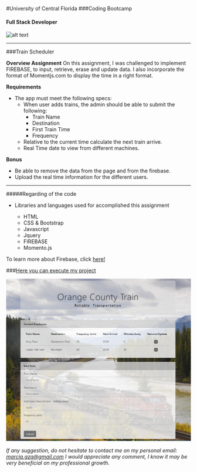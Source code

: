 
#University of Central Florida
###Coding Bootcamp 
#### Full Stack Developer 
![alt text](https://portfolium1.cloudimg.io/s/crop/128x128/https://cdn.portfolium.com/ugcs3%2Fedu%2F9tDF4wvqRdewUvBbZ97x_PegasusBrightGold150x150.png "Logo Title Text 1")
- - -

###Train Scheduler



**Overview Assignment**
On this assignment, I was challenged to implement FIREBASE, to input, retrieve, erase and update data.
I also incorporate the format of Momentjs.com to display the time in a right format. 

**Requirements**
* The app must meet the following specs:
    * When user adds trains, the admin should be able to submit the following:
        * Train Name
        * Destination
        * First Train Time
        * Frequency
    * Relative to the current time calculate the next train arrive.
    * Real Time date to view from different machines. 

    
**Bonus**
* Be able to remove the data from the page and from the firebase.
* Upload the real time information for the different users. 

- - - - 

#####Regarding of the code

*  Libraries and languages used for accomplished this assignment 

    * HTML
    * CSS & Bootstrap
    * Javascript
    * Jquery
    * FIREBASE
    * Momento.js


To learn more about Firebase, click [here!](https://firebase.google.com/)




###[Here you can execute my project](https://marciagzq.github.io/Train-Scheduler/.)

![pic](\images\train.png)

*If any suggestion, do not hesitate to contact me on my personal email: marcia.gzq@gmail.com
I would appreciate any comment, I know it may be very beneficial on my professional growth.*